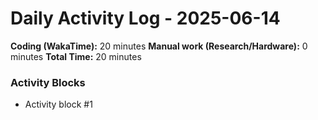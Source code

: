 # Daily Activity Log - 2025-06-14

**Coding (WakaTime):** 20 minutes
**Manual work (Research/Hardware):** 0 minutes
**Total Time:** 20 minutes

### Activity Blocks
- Activity block #1
